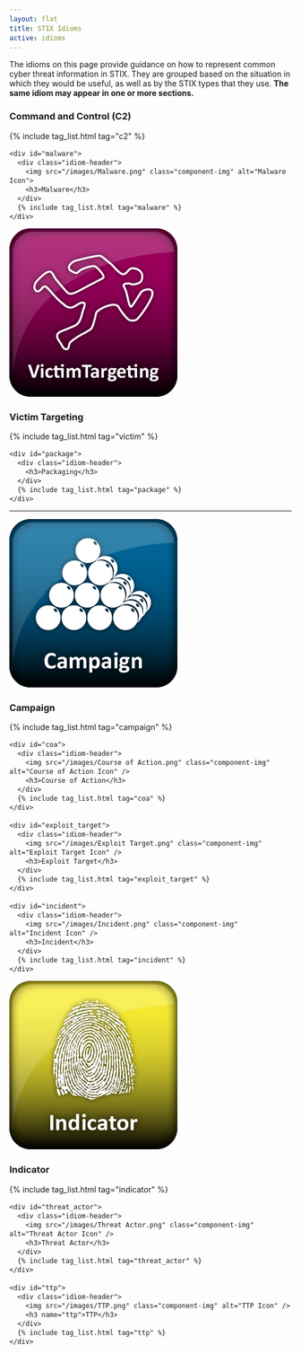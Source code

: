 ```yaml
---
layout: flat
title: STIX Idioms
active: idioms
---
```


The idioms on this page provide guidance on how to represent common cyber threat
information in STIX. They are grouped based on the situation in which they would
be useful, as well as by the STIX types that they use.  **The same idiom may
appear in one or more sections.**

<div class="row idiom-row">
  <div class="col-md-6">
    <div id="c2">
      <div class="idiom-header">
        <h3>Command and Control (C2)</h3>
      </div>
      {% include tag_list.html tag="c2" %}
    </div>

    <div id="malware">
      <div class="idiom-header">
        <img src="/images/Malware.png" class="component-img" alt="Malware Icon">
        <h3>Malware</h3>
      </div>
      {% include tag_list.html tag="malware" %}
    </div>
  </div>
  <div class="col-md-6">
    <div id="victim">
      <div class="idiom-header">
        <img src="/images/Victim Targeting.png" class="component-img" alt="Victim Targeting Icon">
        <h3>Victim Targeting</h3>
      </div>
      {% include tag_list.html tag="victim" %}
    </div>

    <div id="package">
      <div class="idiom-header">
        <h3>Packaging</h3>
      </div>
      {% include tag_list.html tag="package" %}
    </div>
  </div>
</div>

<hr />

<div class="row idiom-row">
  <div class="col-md-6">
    <div id="campaign">
      <div class="idiom-header">
        <img src="/images/Campaign.png" class="component-img" alt="Campaign Icon" />
        <h3>Campaign</h3>
      </div>
      {% include tag_list.html tag="campaign" %}
    </div>

    <div id="coa">
      <div class="idiom-header">
        <img src="/images/Course of Action.png" class="component-img" alt="Course of Action Icon" />
        <h3>Course of Action</h3>
      </div>
      {% include tag_list.html tag="coa" %}
    </div>

    <div id="exploit_target">
      <div class="idiom-header">
        <img src="/images/Exploit Target.png" class="component-img" alt="Exploit Target Icon" />
        <h3>Exploit Target</h3>
      </div>
      {% include tag_list.html tag="exploit_target" %}
    </div>

    <div id="incident">
      <div class="idiom-header">
        <img src="/images/Incident.png" class="component-img" alt="Incident Icon" />
        <h3>Incident</h3>
      </div>
      {% include tag_list.html tag="incident" %}
    </div>
  </div>
  <div class="col-md-6">
    <div id="indicator">
      <div class="idiom-header">
        <img src="/images/Indicator.png" class="component-img" alt="Indicator Icon" />
        <h3>Indicator</h3>
      </div>
      {% include tag_list.html tag="indicator" %}
    </div>

    <div id="threat_actor">
      <div class="idiom-header">
        <img src="/images/Threat Actor.png" class="component-img" alt="Threat Actor Icon" />
        <h3>Threat Actor</h3>
      </div>
      {% include tag_list.html tag="threat_actor" %}
    </div>

    <div id="ttp">
      <div class="idiom-header">
        <img src="/images/TTP.png" class="component-img" alt="TTP Icon" />
        <h3 name="ttp">TTP</h3>
      </div>
      {% include tag_list.html tag="ttp" %}
    </div>
  </div>
</div>
